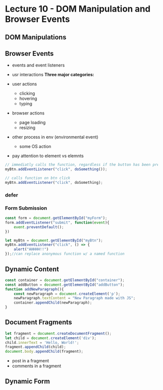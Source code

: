 # Lecture 10 - DOM Manipulation and Browser Events
## DOM Manipulations



## Browser Events
- events and event listeners
- usr interactions
**Three major categories:**
- user actions
  - clicking
  - hovering
  - typing
- browser actions
  - page loading
  - resizing
- other process in env (environmental event)
  - some OS action

- pay attention to element vs elemnts

```javascript
// immediatly calls the function, regardless if the button has been pressed
myBtn.addEventListener("click", doSomething());

// calls function on btn click
myBtn.addEventListener("click", doSomething);
```

### defer
### Form Submission
```javascript
const form = document.getElementById("myForm");
form.addEventListener("submit", function(event){
    event.preventDefault();
})
```

```javascript
let myBtn = document.getElementById("myBtn");
myBtn.addEventListener("click", () => {
    alert("AHHHH!!")
});//can replace anonymous function w/ a named function
```

## Dynamic Content
```javascript
const container = document.getElementById("container");
const addButton = document.getElementById("addButton");
function addNewParagraph(){
    const newParagraph = document.createElement('p');
    newParagraph.textContent = "New Paragraph made with JS";
    container.appendChild(newParagraph);
}
```


## Document Fragments
```javascript
let fragment = document.createDocumentFragment();
let child = document.createElement('div');
child.innerText = 'Hello, World!';
fragment.appendChild(child);
document.body.appendChild(fragment);
```
- post in a fragment
- comments in a fragment

## Dynamic Form 

 